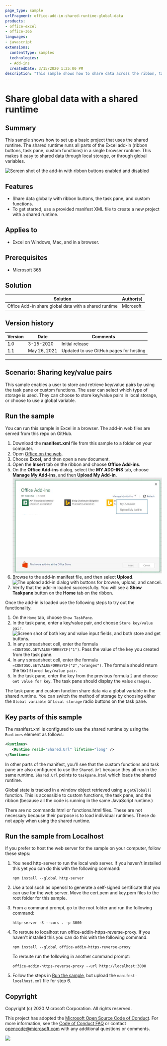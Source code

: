 ```yaml
---
page_type: sample
urlFragment: office-add-in-shared-runtime-global-data
products:
- office-excel
- office-365
languages:
- javascript
extensions:
  contentType: samples
  technologies:
  - Add-ins
  createdDate: 3/15/2020 1:25:00 PM
description: "This sample shows how to share data across the ribbon, task pane, and custom functions."
---
```


# Share global data with a shared runtime

## Summary

This sample shows how to set up a basic project that uses the shared runtime. The shared runtime runs all parts of the Excel add-in (ribbon buttons, task pane, custom functions) in a single browser runtime. This makes it easy to shared data through local storage, or through global variables.

![Screen shot of the add-in with ribbon buttons enabled and disabled](excel-shared-runtime-global.png)

## Features

- Share data globally with ribbon buttons, the task pane, and custom functions.
- To get started, use a provided manifest XML file to create a new project with a shared runtime.

## Applies to

-  Excel on Windows, Mac, and in a browser.

## Prerequisites

- Microsoft 365

## Solution

Solution | Author(s)
---------|----------
Office Add-in share global data with a shared runtime | Microsoft

## Version history

Version  | Date | Comments
---------| -----| --------
1.0 | 3-15-2020 | Initial release
1.1 | May 26, 2021 | Updated to use GitHub pages for hosting

----------

## Scenario: Sharing key/value pairs

This sample enables a user to store and retrieve key/value pairs by using the task pane or custom functions. The user can select which type of storage is used. They can choose to store key/value pairs in local storage, or choose to use a global variable.

## Run the sample

You can run this sample in Excel in a browser. The add-in web files are served from this repo on GitHub.

1. Download the **manifest.xml** file from this sample to a folder on your computer.
1. Open [Office on the web](https://office.live.com/).
1. Choose **Excel**, and then open a new document.
1. Open the **Insert** tab on the ribbon and choose **Office Add-ins**.
1. On the **Office Add-ins** dialog, select the **MY ADD-INS** tab, choose **Manage My Add-ins**, and then **Upload My Add-in**.
   ![The Office Add-ins dialog with a drop-down in the upper right reading "Manage my add-ins" and a drop-down below it with the option "Upload My Add-in"](../../images/office-add-ins-my-account.png)
1. Browse to the add-in manifest file, and then select **Upload**.
   ![The upload add-in dialog with buttons for browse, upload, and cancel.
](../../images/upload-add-in.png)
1. Verify that the add-in loaded successfully. You will see a **Show Taskpane** button on the **Home** tab on the ribbon.

Once the add-in is loaded use the following steps to try out the functionality.

1. On the `Home` tab, choose `Show TaskPane`.
2. In the task pane, enter a key/value pair, and choose `Store key/value pair`.
![Screen shot of both key and value input fields, and both store and get buttons.](task-pane-buttons.png)
3. In any spreadsheet cell, enter the formula `=CONTOSO.GETVALUEFORKEYCF("1")`. Pass the value of the key you created from the task pane.
4. In any spreadsheet cell, enter the formula `=CONTOSO.SETVALUEFORKEYCF("2","oranges")`. The formula should return the text `Stored key/value pair`.
5. In the task pane, enter the key from the previous formula `2` and choose `Get value for key`. The task pane should display the value `oranges`.

The task pane and custom function share data via a global variable in the shared runtime. You can switch the method of storage by choosing either the `Global variable` or `Local storage` radio buttons on the task pane.

## Key parts of this sample

The manifest.xml is configured to use the shared runtime by using the `Runtimes` element as follows:

```xml
<Runtimes>
   <Runtime resid="Shared.Url" lifetime="long" />
</Runtimes>
```

In other parts of the manifest, you'll see that the custom functions and task pane are also configured to use the `Shared.Url` because they all run in the same runtime. `Shared.Url` points to `taskpane.html` which loads the shared runtime.

Global state is tracked in a window object retrieved using a `getGlobal()` function. This is accessible to custom functions, the task pane, and the ribbon (because all the code is running in the same JavaScript runtime.) 

There are no commands.html or functions.html files. These are not necessary because their purpose is to load individual runtimes. These do not apply when using the shared runtime.

## Run the sample from Localhost

If you prefer to host the web server for the sample on your computer, follow these steps:

1. You need http-server to run the local web server. If you haven't installed this yet you can do this with the following command:
    
    ```console
    npm install --global http-server
    ```
    
2. Use a tool such as openssl to generate a self-signed certificate that you can use for the web server. Move the cert.pem and key.pem files to the root folder for this sample.
3. From a command prompt, go to the root folder and run the following command:
    
    ```console
    http-server -S --cors . -p 3000
    ```
    
4. To reroute to localhost run office-addin-https-reverse-proxy. If you haven't installed this you can do this with the following command:
    
    ```console
    npm install --global office-addin-https-reverse-proxy
    ```
    
    To reroute run the following in another command prompt:
    
    ```console
    office-addin-https-reverse-proxy --url http://localhost:3000
    ```
    
5. Follow the steps in [Run the sample](#run-the-sample), but upload the `manifest-localhost.xml` file for step 6.

## Copyright

Copyright (c) 2020 Microsoft Corporation. All rights reserved.

This project has adopted the [Microsoft Open Source Code of Conduct](https://opensource.microsoft.com/codeofconduct/). For more information, see the [Code of Conduct FAQ](https://opensource.microsoft.com/codeofconduct/faq/) or contact [opencode@microsoft.com](mailto:opencode@microsoft.com) with any additional questions or comments.

<img src="https://telemetry.sharepointpnp.com/officedev/samples/excel-shared-runtime-global-state" />
